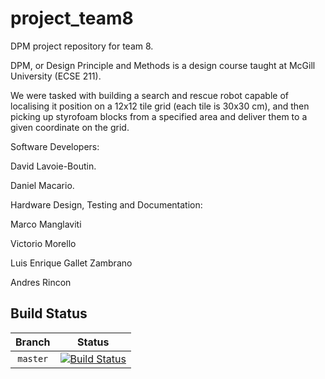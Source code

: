 project_team8
=============

DPM project repository for team 8.

DPM, or Design Principle and Methods is a design course taught at McGill University (ECSE 211).

We were tasked with building a search and rescue robot capable of localising it position on a 12x12 tile grid
(each tile is 30x30 cm), and then picking up styrofoam blocks from a specified area and deliver them to a given
coordinate on the grid.

Software Developers:

David Lavoie-Boutin.

Daniel Macario.

Hardware Design, Testing and Documentation:

Marco Manglaviti

Victorio Morello

Luis Enrique Gallet Zambrano

Andres Rincon

Build Status
------------

[Master Status]: http://104.131.160.54:8080/buildStatus/icon?job=dpm_team_8_project_master

| Branch   | Status                                                                                |
|:--------:|:-------------------------------------------------------------------------------------:|
| `master` | [![Build Status][Master Status]](http://104.131.160.54:8080/job/dpm_team_8_project_master) |
